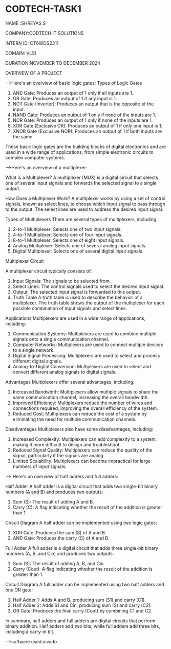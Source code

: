 # CODTECH-TASK1
NAME :SHREYAS S

COMPANY:CODTECH IT SOLUTIONS 

INTERN ID: CT6WDS2311

DOMAIN: VLSI

DURATION:NOVEMBER TO DECEMBER 2024


OVERVIEW OF A PROJECT

-->Here's an overview of basic logic gates:
Types of Logic Gates

1. AND Gate: Produces an output of 1 only if all inputs are 1.
2. OR Gate: Produces an output of 1 if any input is 1.
3. NOT Gate (Inverter): Produces an output that is the opposite of the input.
4. NAND Gate: Produces an output of 1 only if none of the inputs are 1.
5. NOR Gate: Produces an output of 1 only if none of the inputs are 1.
6. XOR Gate (Exclusive OR): Produces an output of 1 if only one input is 1.
7. XNOR Gate (Exclusive NOR): Produces an output of 1 if both inputs are the same.

These basic logic gates are the building blocks of digital electronics and are used in a wide range of applications, from simple electronic circuits to complex computer systems.





-->Here's an overview of a multiplexer:

What is a Multiplexer?
A multiplexer (MUX) is a digital circuit that selects one of several input signals and forwards the selected signal to a single output.

How Does a Multiplexer Work?
A multiplexer works by using a set of control signals, known as select lines, to choose which input signal to pass through to the output. The select lines are used to address the desired input signal.

Types of Multiplexers
There are several types of multiplexers, including:

1. 2-to-1 Multiplexer: Selects one of two input signals.
2. 4-to-1 Multiplexer: Selects one of four input signals.
3. 8-to-1 Multiplexer: Selects one of eight input signals.
4. Analog Multiplexer: Selects one of several analog input signals.
5. Digital Multiplexer: Selects one of several digital input signals.

Multiplexer Circuit

A multiplexer circuit typically consists of:
1. Input Signals: The signals to be selected from.
2. Select Lines: The control signals used to select the desired input signal.
3. Output: The selected input signal is forwarded to this output.
4. Truth Table
A truth table is used to describe the behavior of a multiplexer. The truth table shows the output of the multiplexer for each possible combination of input signals and select lines.

Applications
Multiplexers are used in a wide range of applications, including:
1. Communication Systems: Multiplexers are used to combine multiple signals onto a single communication channel.
2. Computer Networks: Multiplexers are used to connect multiple devices to a single network.
3. Digital Signal Processing: Multiplexers are used to select and process different digital signals.
4. Analog-to-Digital Conversion: Multiplexers are used to select and convert different analog signals to digital signals.

Advantages
Multiplexers offer several advantages, including:
1. Increased Bandwidth: Multiplexers allow multiple signals to share the same communication channel, increasing the overall bandwidth.
2. Improved Efficiency: Multiplexers reduce the number of wires and connections required, improving the overall efficiency of the system.
3. Reduced Cost: Multiplexers can reduce the cost of a system by eliminating the need for multiple communication channels.

Disadvantages
Multiplexers also have some disadvantages, including:
1. Increased Complexity: Multiplexers can add complexity to a system, making it more difficult to design and troubleshoot.
2. Reduced Signal Quality: Multiplexers can reduce the quality of the signal, particularly if the signals are analog.
3. Limited Scalability: Multiplexers can become impractical for large numbers of input signals.





--> Here's an overview of half adders and full adders:

Half Adder
A half adder is a digital circuit that adds two single-bit binary numbers (A and B) and produces two outputs:
1. Sum (S): The result of adding A and B.
2. Carry (C): A flag indicating whether the result of the addition is greater than 1.

Circuit Diagram
A half adder can be implemented using two logic gates:
1. XOR Gate: Produces the sum (S) of A and B.
2. AND Gate: Produces the carry (C) of A and B.

Full Adder
A full adder is a digital circuit that adds three single-bit binary numbers (A, B, and Cin) and produces two outputs:
1. Sum (S): The result of adding A, B, and Cin.
2. Carry (Cout): A flag indicating whether the result of the addition is greater than 1.

Circuit Diagram
A full adder can be implemented using two half adders and one OR gate:
1. Half Adder 1: Adds A and B, producing sum (S1) and carry (C1).
2. Half Adder 2: Adds S1 and Cin, producing sum (S) and carry (C2).
3. OR Gate: Produces the final carry (Cout) by combining C1 and C2.

In summary, half adders and full adders are digital circuits that perform binary addition. Half adders add two bits, while full adders add three bits, including a carry-in bit.



-->software used:vivado 
